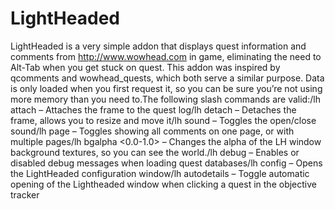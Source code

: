 # LightHeaded

LightHeaded is a very simple addon that displays quest information and comments from http://www.wowhead.com in game, eliminating the need to Alt-Tab when you get stuck on quest. This addon was inspired by qcomments and wowhead_quests, which both serve a similar purpose. Data is only loaded when you first request it, so you can be sure you’re not using more memory than you need to.The following slash commands are valid:/lh attach – Attaches the frame to the quest log/lh detach – Detaches the frame, allows you to resize and move it/lh sound – Toggles the open/close sound/lh page – Toggles showing all comments on one page, or with multiple pages/lh bgalpha <0.0-1.0> – Changes the alpha of the LH window background textures, so you can see the world./lh debug – Enables or disabled debug messages when loading quest databases/lh config – Opens the LightHeaded configuration window/lh autodetails – Toggle automatic opening of the Lightheaded window when clicking a quest in the objective tracker
